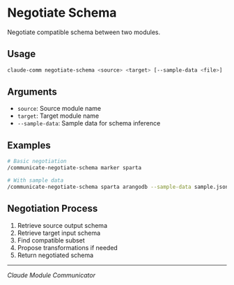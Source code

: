 # Negotiate Schema

Negotiate compatible schema between two modules.

## Usage

```bash
claude-comm negotiate-schema <source> <target> [--sample-data <file>]
```

## Arguments

- `source`: Source module name
- `target`: Target module name
- `--sample-data`: Sample data for schema inference

## Examples

```bash
# Basic negotiation
/communicate-negotiate-schema marker sparta

# With sample data
/communicate-negotiate-schema sparta arangodb --sample-data sample.json
```

## Negotiation Process

1. Retrieve source output schema
2. Retrieve target input schema
3. Find compatible subset
4. Propose transformations if needed
5. Return negotiated schema

---
*Claude Module Communicator*
